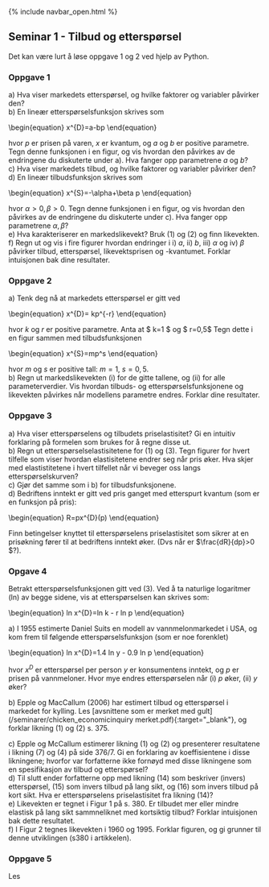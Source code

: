 {% include navbar_open.html %}

## Seminar 1 - Tilbud og etterspørsel   

Det kan være lurt å løse oppgave 1 og 2 ved hjelp av Python.   

### Oppgave 1   

a) Hva viser markedets etterspørsel, og hvilke faktorer og variabler påvirker den?   
b) En lineær etterspørselsfunksjon skrives som 

\begin{equation}
   x^{D}=a-bp
\end{equation}


hvor _p_ er prisen på varen, _x_ er kvantum, og _a_ og _b_ er positive parametre.
Tegn denne funksjonen i en figur, og vis hvordan den påvirkes av de endringene du diskuterte under a). Hva fanger opp parametrene _a_ og _b_?   
c)  Hva viser markedets tilbud, og hvilke faktorer og variabler påvirker den?   
d) En lineær tilbudsfunksjon skrives som 

\begin{equation}
   x^{S}=-\alpha+\beta p
\end{equation}

hvor $\alpha>0, \beta>0$.
Tegn denne funksjonen i en figur, og vis hvordan den påvirkes av de endringene du diskuterte under c). Hva fanger opp parametrene $\alpha, \beta$?   
e) Hva karakteriserer en markedslikevekt? Bruk (1) og (2) og finn likevekten.  
f) Regn ut og vis i fire figurer hvordan endringer i i) _a_, ii) _b_, iii) $\alpha$ og iv) $\beta$ påvirker tilbud, etterspørsel, likevektsprisen og -kvantumet. Forklar intuisjonen bak dine resultater.      


### Oppgave 2   

a) Tenk deg nå at markedets etterspørsel er gitt ved 

\begin{equation}
   x^{D}= kp^{-r}
\end{equation}

hvor _k_ og _r_ er positive parametre. Anta at $ k=1 $ og $ r=0,5$
Tegn dette i en figur sammen med tilbudsfunksjonen 

\begin{equation}
   x^{S}=mp^s
\end{equation}

hvor _m_ og _s_ er positive tall: $m=1$, $s=0,5$.   
b) Regn ut markedslikevekten (i) for de gitte tallene, og (ii) for alle parameterverdier. Vis hvordan tilbuds- og etterspørselsfunksjonene og likevekten påvirkes når modellens parametre endres. Forklar dine resultater.   

### Oppgave 3   
a) Hva viser etterspørselens og tilbudets priselastisitet? Gi en intuitiv forklaring på formelen som brukes for å regne disse ut.   
b) Regn ut etterspørselselastisitetene for (1) og (3).
Tegn figurer for hvert tilfelle som viser hvordan elastisitetene endrer seg når pris øker. Hva skjer med elastistitetene i hvert tilfellet når vi beveger oss langs etterspørselskurven?    
c) Gjør det samme som i b) for tilbudsfunksjonene.   
d) Bedriftens inntekt er gitt ved pris ganget med etterspurt kvantum (som er en funksjon på pris):

\begin{equation}
   R=px^{D}(p)
\end{equation}

Finn betingelser knyttet til etterspørselens priselastisitet som sikrer at en prisøkning fører til at bedriftens inntekt øker. (Dvs når er $\frac{dR}{dp}\>0 $?).   

### Opgave 4

Betrakt etterspørselsfunksjonen gitt ved (3). Ved å ta naturlige logaritmer (ln) av begge sidene, vis at etterspørselsen kan skrives som:

\begin{equation}
   ln x^{D}=ln k - r ln p
\end{equation}

a) I 1955 estimerte Daniel Suits en modell av vannmelonmarkedet i USA, og kom frem til følgende etterspørselsfunksjon (som er noe forenklet)

\begin{equation}
   ln x^{D}=1.4 ln y - 0.9 ln p
\end{equation}

hvor $x^D$ er etterspørsel per person $y$ er konsumentens inntekt, og $p$ er prisen på vannmeloner. Hvor mye endres etterspørselen når (i) $p$ øker, (ii) $y$ øker?   

b) Epple og MacCallum (2006) har estimert tilbud og etterspørsel i markedet for kylling. Les [avsnittene som er merket med gult](/seminarer/chicken_economicinquiry merket.pdf){:target="_blank"}, og forklar likning (1) og (2) s. 375.

c) Epple og McCallum estimerer likning (1) og (2) og presenterer resultatene i likning (7) og (4) på side 376/7. Gi en forklaring av koeffisientene i disse likningene; hvorfor var forfatterne ikke fornøyd med disse likningene som en spesifikasjon av tilbud og etterspørsel?   
d) Til slutt ender forfatterne opp med likning (14) som beskriver (invers) etterspørsel, (15) som invers tilbud på lang sikt, og (16) som invers tilbud på kort sikt. Hva er etterspørselens priselastisitet fra likning (14)?   
e) Likevekten er tegnet i Figur 1 på s. 380. Er tilbudet mer eller mindre elastisk på lang sikt sammneliknet med kortsiktig tilbud? Forklar intuisjonen bak dette resultatet.    
f) I Figur 2 tegnes likevekten i 1960 og 1995. Forklar figuren, og gi grunner til denne utviklingen (s380 i artikkelen).   

### Oppgave 5   

Les

